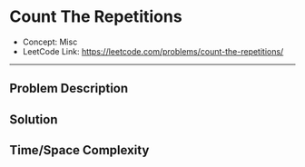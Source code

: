 # Count The Repetitions

- Concept: Misc
- LeetCode Link: https://leetcode.com/problems/count-the-repetitions/

---

## Problem Description

## Solution

## Time/Space Complexity

